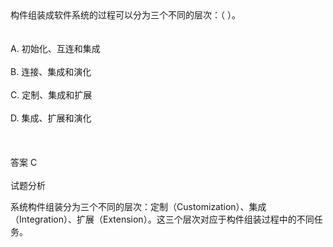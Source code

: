 <div class="detail lh2"><div>
构件组装成软件系统的过程可以分为三个不同的层次：（  ）。</div><br/><br/>A. 初始化、互连和集成<br/><br/>B. 连接、集成和演化<br/><br/>C. 定制、集成和扩展<br/><br/>D. 集成、扩展和演化<br/><br/><br/><br/>答案 C<br/><br/>试题分析<br/><p>系统构件组装分为三个不同的层次：定制（Customization）、集成（Integration）、扩展（Extension）。这三个层次对应于构件组装过程中的不同任务。</p><p><br/></p></div>